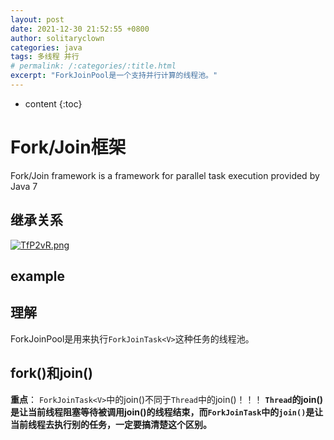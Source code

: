 ```yaml
---
layout: post
date: 2021-12-30 21:52:55 +0800
author: solitaryclown
categories: java
tags: 多线程 并行
# permalink: /:categories/:title.html
excerpt: "ForkJoinPool是一个支持并行计算的线程池。"
---
```

* content
{:toc}


# Fork/Join框架
Fork/Join framework is a framework for parallel task execution provided by Java 7
## 继承关系
[![TfP2vR.png](https://s4.ax1x.com/2021/12/31/TfP2vR.png)](https://imgtu.com/i/TfP2vR)
## example

## 理解
ForkJoinPool是用来执行`ForkJoinTask<V>`这种任务的线程池。

## fork()和join()

**重点**：
`ForkJoinTask<V>`中的join()不同于`Thread`中的join()！！！
<strong>
`Thread`的join()是让当前线程阻塞等待被调用join()的线程结束，而`ForkJoinTask`中的`join()`是让当前线程去执行别的任务，一定要搞清楚这个区别。

</strong>